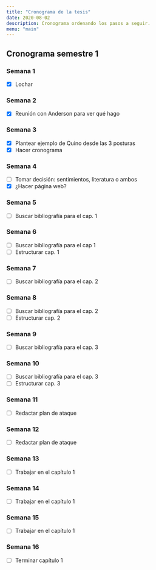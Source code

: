 ```yaml
---
title: "Cronograma de la tesis"
date: 2020-08-02
description: Cronograma ordenando los pasos a seguir.
menu: "main"
---
```


## Cronograma semestre 1

### Semana 1
- [x] Lochar 

### Semana 2
- [x] Reunión con Anderson para ver qué hago

### Semana 3
- [x] Plantear ejemplo de Quino desde las 3 posturas
- [x] Hacer cronograma

### Semana 4
- [ ] Tomar decisión: sentimientos, literatura o ambos
- [x] ¿Hacer página web?

### Semana 5
- [ ] Buscar bibliografía para el cap. 1

### Semana 6
- [ ] Buscar bibliografía para el cap 1
- [ ] Estructurar cap. 1

### Semana 7
- [ ] Buscar bibliografía para el cap. 2

### Semana 8
- [ ] Buscar bibliografía para el cap. 2
- [ ] Estructurar cap. 2

### Semana 9
- [ ] Buscar bibliografía para el cap. 3

### Semana 10
- [ ] Buscar bibliografía para el cap. 3
- [ ] Estructurar cap. 3

### Semana 11
- [ ] Redactar plan de ataque

### Semana 12
- [ ] Redactar plan de ataque

### Semana 13
- [ ] Trabajar en el capítulo 1

### Semana 14
- [ ] Trabajar en el capítulo 1

### Semana 15
- [ ] Trabajar en el capítulo 1

### Semana 16
- [ ] Terminar capítulo 1
